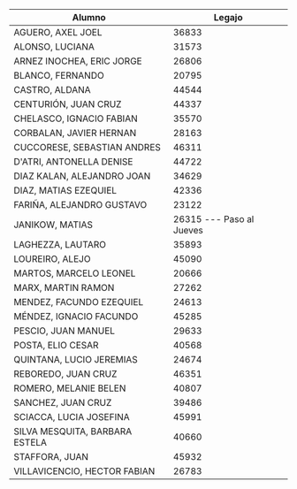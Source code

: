 | Alumno |  Legajo  | 
| --- |  ---  |  
| AGUERO, AXEL JOEL | 36833 | 
| ALONSO, LUCIANA | 31573 | 
| ARNEZ INOCHEA, ERIC JORGE | 26806 | 
| BLANCO, FERNANDO | 20795 | 
| CASTRO, ALDANA | 44544 | 
| CENTURIÓN, JUAN CRUZ | 44337 | 
| CHELASCO, IGNACIO FABIAN | 35570 | 
| CORBALAN, JAVIER HERNAN | 28163 | 
| CUCCORESE, SEBASTIAN ANDRES | 46311 | 
| D'ATRI, ANTONELLA DENISE | 44722 | 
| DIAZ KALAN, ALEJANDRO JOAN | 34629 | 
| DIAZ, MATIAS EZEQUIEL | 42336 | 
| FARIÑA, ALEJANDRO GUSTAVO | 23122 | 
| JANIKOW, MATIAS | 26315 --- Paso al Jueves| 
| LAGHEZZA, LAUTARO | 35893 | 
| LOUREIRO, ALEJO | 45090 | 
| MARTOS, MARCELO LEONEL | 20666 | 
| MARX, MARTIN RAMON | 27262 | 
| MENDEZ, FACUNDO EZEQUIEL | 24613 | 
| MÉNDEZ, IGNACIO FACUNDO | 45285 | 
| PESCIO, JUAN MANUEL | 29633 | 
| POSTA, ELIO CESAR | 40568 | 
| QUINTANA, LUCIO JEREMIAS | 24674 | 
| REBOREDO, JUAN CRUZ | 46351 | 
| ROMERO, MELANIE BELEN | 40807 | 
| SANCHEZ, JUAN CRUZ | 39486 | 
| SCIACCA, LUCIA JOSEFINA | 45991 | 
| SILVA MESQUITA, BARBARA ESTELA | 40660 | 
| STAFFORA, JUAN | 45932 | 
| VILLAVICENCIO, HECTOR FABIAN | 26783 | 

